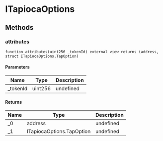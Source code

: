 # ITapiocaOptions









## Methods

### attributes

```solidity
function attributes(uint256 _tokenId) external view returns (address, struct ITapiocaOptions.TapOption)
```





#### Parameters

| Name | Type | Description |
|---|---|---|
| _tokenId | uint256 | undefined |

#### Returns

| Name | Type | Description |
|---|---|---|
| _0 | address | undefined |
| _1 | ITapiocaOptions.TapOption | undefined |




